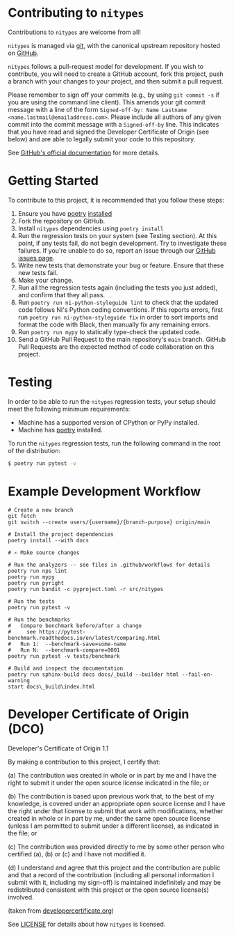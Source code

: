 # Contributing to `nitypes`

Contributions to `nitypes` are welcome from all!

`nitypes` is managed via [git](https://git-scm.com), with the canonical upstream
repository hosted on [GitHub](https://github.com/ni/nitypes-python/).

`nitypes` follows a pull-request model for development.  If you wish to
contribute, you will need to create a GitHub account, fork this project, push a
branch with your changes to your project, and then submit a pull request.

Please remember to sign off your commits (e.g., by using `git commit -s` if you
are using the command line client). This amends your git commit message with a line
of the form `Signed-off-by: Name Lastname <name.lastmail@emailaddress.com>`. Please
include all authors of any given commit into the commit message with a
`Signed-off-by` line. This indicates that you have read and signed the Developer
Certificate of Origin (see below) and are able to legally submit your code to
this repository.

See [GitHub's official documentation](https://help.github.com/articles/using-pull-requests/) for more details.

# Getting Started

To contribute to this project, it is recommended that you follow these steps:

1. Ensure you have [poetry](https://python-poetry.org/)
   [installed](https://python-poetry.org/docs/#installation)
2. Fork the repository on GitHub.
3. Install `nitypes` dependencies using `poetry install`
4. Run the regression tests on your system (see Testing section). At this point, if any tests fail,
   do not begin development. Try to investigate these failures. If you're unable to do so, report an
   issue through our [GitHub issues page](http://github.com/ni/nitypes-python/issues).
5. Write new tests that demonstrate your bug or feature. Ensure that these new tests fail.
6. Make your change.
7. Run all the regression tests again (including the tests you just added), and confirm that they
   all pass.
8. Run `poetry run ni-python-styleguide lint` to check that the updated code follows NI's Python
   coding conventions. If this reports errors, first run `poetry run ni-python-styleguide fix` in
   order to sort imports and format the code with Black, then manually fix any remaining errors.
9. Run `poetry run mypy` to statically type-check the updated code.
10. Send a GitHub Pull Request to the main repository's `main` branch. GitHub Pull Requests are the
   expected method of code collaboration on this project.

# Testing

In order to be able to run the `nitypes` regression tests, your setup should meet the following minimum
requirements:

- Machine has a supported version of CPython or PyPy installed.
- Machine has [poetry](https://python-poetry.org/) installed.

To run the `nitypes` regression tests, run the following command in the root of the distribution:

```sh
$ poetry run pytest -v
```

# Example Development Workflow

```
# Create a new branch
git fetch
git switch --create users/{username}/{branch-purpose} origin/main

# Install the project dependencies
poetry install --with docs

# ✍ Make source changes

# Run the analyzers -- see files in .github/workflows for details
poetry run nps lint
poetry run mypy
poetry run pyright
poetry run bandit -c pyproject.toml -r src/nitypes

# Run the tests
poetry run pytest -v

# Run the benchmarks
#   Compare benchmark before/after a change
#     see https://pytest-benchmark.readthedocs.io/en/latest/comparing.html
#   Run 1:  --benchmark-save=some-name
#   Run N:  --benchmark-compare=0001
poetry run pytest -v tests/benchmark

# Build and inspect the documentation
poetry run sphinx-build docs docs/_build --builder html --fail-on-warning
start docs\_build\index.html
```

# Developer Certificate of Origin (DCO)

   Developer's Certificate of Origin 1.1

   By making a contribution to this project, I certify that:

   (a) The contribution was created in whole or in part by me and I
       have the right to submit it under the open source license
       indicated in the file; or

   (b) The contribution is based upon previous work that, to the best
       of my knowledge, is covered under an appropriate open source
       license and I have the right under that license to submit that
       work with modifications, whether created in whole or in part
       by me, under the same open source license (unless I am
       permitted to submit under a different license), as indicated
       in the file; or

   (c) The contribution was provided directly to me by some other
       person who certified (a), (b) or (c) and I have not modified
       it.

   (d) I understand and agree that this project and the contribution
       are public and that a record of the contribution (including all
       personal information I submit with it, including my sign-off) is
       maintained indefinitely and may be redistributed consistent with
       this project or the open source license(s) involved.

(taken from [developercertificate.org](https://developercertificate.org/))

See [LICENSE](https://github.com/ni/nitypes-python/blob/main/LICENSE)
for details about how `nitypes` is licensed.
